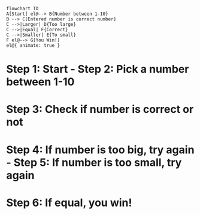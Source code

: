 ```mermaid
flowchart TD
A[Start] el@--> B{Number between 1-10}
B --> C[Entered number is correct number]
C -->|Larger| D{Too large}
C -->|Equal| F{Correct}
C -->|Smaller| E{To small}
F el@--> G[You Win!]
el@{ animate: true }
```
# Step 1: Start - Step 2: Pick a number between 1-10
# Step 3: Check if number is correct or not
# Step 4: If number is too big, try again - Step 5: If number is too small, try again
# Step 6: If equal, you win!